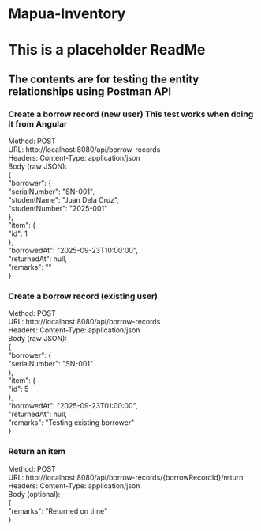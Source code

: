 # Mapua-Inventory
# This is a placeholder ReadMe
## The contents are for testing the entity relationships using Postman API
### Create a borrow record (new user) This test works when doing it from Angular
Method: POST  
URL: http://localhost:8080/api/borrow-records  
Headers: Content-Type: application/json  
Body (raw JSON):  
{  
  "borrower": {  
    "serialNumber": "SN-001",  
    "studentName": "Juan Dela Cruz",  
    "studentNumber": "2025-001"  
  },  
  "item": {  
    "id": 1  
  },  
  "borrowedAt": "2025-09-23T10:00:00",  
  "returnedAt": null,  
  "remarks": ""  
}  

### Create a borrow record (existing user)
Method: POST  
URL: http://localhost:8080/api/borrow-records  
Headers: Content-Type: application/json  
Body (raw JSON):  
{  
  "borrower": {  
    "serialNumber": "SN-001"  
  },  
  "item": {  
    "id": 5  
  },  
  "borrowedAt": "2025-09-23T01:00:00",  
  "returnedAt": null,  
  "remarks": "Testing existing borrower"  
}  

### Return an item
Method: POST  
URL: http://localhost:8080/api/borrow-records/{borrowRecordId}/return  
Headers: Content-Type: application/json  
Body (optional):  
{  
  "remarks": "Returned on time"  
}  
